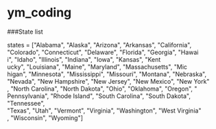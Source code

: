 # ym_coding


###State list

states = ["Alabama",    "Alaska",       "Arizona",      "Arkansas",     "California",  \
 "Colorado",     "Connecticut",  "Delaware",     "Florida",      "Georgia",      "Hawai\
i",       "Idaho",        "Illinois",     "Indiana",      "Iowa", "Kansas",       "Kent\
ucky",     "Louisiana",    "Maine",        "Maryland",     "Massachusetts",        "Mic\
higan",     "Minnesota",    "Mississippi",  "Missouri",     "Montana",      "Nebraska",\
     "Nevada",       "New Hampshire",        "New Jersey",   "New Mexico",   "New York"\
,     "North Carolina",       "North Dakota", "Ohio", "Oklahoma",     "Oregon",       "\
Pennsylvania", "Rhode Island", "South Carolina",       "South Dakota", "Tennessee",    \
"Texas",        "Utah", "Vermont",      "Virginia",     "Washington",   "West Virginia"\
,        "Wisconsin",    "Wyoming"]


